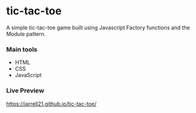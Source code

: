 # tic-tac-toe

A simple tic-tac-toe game built using Javascript Factory functions and the Module pattern.

### Main tools

- HTML
- CSS
- JavaScript

### Live Preview

https://jarrell21.github.io/tic-tac-toe/
